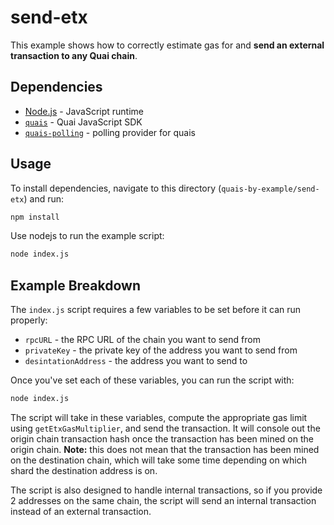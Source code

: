 # send-etx

This example shows how to correctly estimate gas for and **send an external transaction to any Quai chain**.

## Dependencies

- [Node.js](https://nodejs.org/en/) - JavaScript runtime
- [`quais`](https://www.npmjs.com/package/quais) - Quai JavaScript SDK
- [`quais-polling`](https://www.npmjs.com/package/quais-polling) - polling provider for quais

## Usage

To install dependencies, navigate to this directory (`quais-by-example/send-etx`) and run:

```bash
npm install
```

Use nodejs to run the example script:

```bash
node index.js
```

## Example Breakdown

The `index.js` script requires a few variables to be set before it can run properly:

- `rpcURL` - the RPC URL of the chain you want to send from
- `privateKey` - the private key of the address you want to send from
- `desintationAddress` - the address you want to send to

Once you've set each of these variables, you can run the script with:

```bash
node index.js
```

The script will take in these variables, compute the appropriate gas limit using `getEtxGasMultiplier`, and send the transaction. It will console out the origin chain transaction hash once the transaction has been mined on the origin chain. **Note:** this does not mean that the transaction has been mined on the destination chain, which will take some time depending on which shard the destination address is on.

The script is also designed to handle internal transactions, so if you provide 2 addresses on the same chain, the script will send an internal transaction instead of an external transaction.
